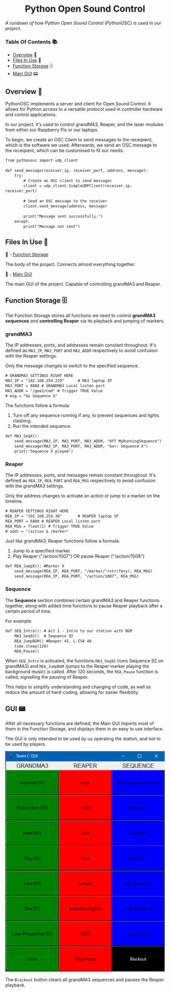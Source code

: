 <h1 align="center">
Python Open Sound Control
</h1>

<p align="center">

 <i align="center">A rundown of how Python Open Sound Control (PythonOSC) is used in our project. </i>
</p>

### Table Of Contents 📚

- [Overview](#overview) 📃
- [Files In Use](#files-in-use) 📂
- [Function Storage](#function-storage) 🗄️
- [Main GUI](#gui) 📟

## <a id="overview"> Overview 📃</a>

PythonOSC implements a server and client for Open Sound Control. It allows for Python access to a versatile protocol used in controller hardware and control applications.

In our project, it's used to control grandMA3, Reaper, and the laser modules from either our Raspberry Pis or our laptops.

To begin, we create an OSC Client to send messages to the receipient, which is the software we used. Afterwards, we send an OSC message to the receipient, which can be customised to fit our needs.

```
from pythonosc import udp_client

def send_message(receiver_ip, receiver_port, address, message):
	try:
		# Create an OSC client to send messages
		client = udp_client.SimpleUDPClient(receiver_ip, receiver_port)

		# Send an OSC message to the receiver
		client.send_message(address, message)

		print("Message sent successfully.")
	except:
		print("Message not sent")
```

## <a id="files-in-use"> Files In Use 📂</a>

📄 - [Function Storage](https://github.com/uselesskcid/EGL314-Project-S.O.N.I.C-Team-C-POC/tree/main/MVP/OSC/MVP_FunctionStorage.py)

The body of the project. Connects almost everything together.

📄 - [Main GUI](https://github.com/uselesskcid/EGL314-Project-S.O.N.I.C-Team-C-POC/tree/main/MVP/OSC/MVP_MainGUI.py)

The main GUI of the project. Capable of controlling grandMA3 and Reaper.
## <a id="function-storage"> Function Storage 🗄️</a>

The Function Storage stores all functions we need to control <b>grandMA3 sequences</b> and <b>controlling Reaper</b> via its playback and jumping of markers.

### grandMA3

The IP addresses, ports, and addresses remain constant throughout. It's defined as `MA3_IP`, `MA3_PORT` and `MA3_ADDR` respectively to avoid confusion with the Reaper settings.

Only the message changes to switch to the specified sequence.

```
# GRANDMA3 SETTINGS RIGHT HERE
MA3_IP = "192.168.254.229"		# MA3 laptop IP
MA3_PORT = 8888 # GRANDMA3 Local listen port
MA3_ADDR = "/gma3/cmd" # Trigger TRUE Value
# msg = "Go Sequence X"
```

The functions follow a formula:
1) Turn off any sequence running if any, to prevent sequences and lights clashing.
2) Run the intended sequence.

```
def MA3_SeqX():
	send_message(MA3_IP, MA3_PORT, MA3_ADDR, "Off MyRunningSequence")
	send_message(MA3_IP, MA3_PORT, MA3_ADDR, "Go+: Sequence X")
	print('Sequence X played')
```

### Reaper

The IP addresses, ports, and messages remain constant throughout. It's defined as `REA_IP`, `REA_PORT` and `REA_MSG` respectively to avoid confusion with the grandMA3 settings.

Only the address changes to activate an action or jump to a marker on the timeline.

```
# REAPER SETTINGS RIGHT HERE
REA_IP = "192.168.254.30"		# REAPER laptop IP
REA_PORT = 6800 # REAPER Local listen port
REA_MSG = float(1) # Trigger TRUE Value
# addr = "/action & /marker"
```

Just like grandMA3, Reaper functions follow a formula:
1) Jump to a specified marker.
2) Play Reaper ("/action/1007") OR pause Reaper ("/action/1008")

```
def REA_JumpX(): #Marker X
	send_message(REA_IP, REA_PORT, "/marker/"+str(fm+y), REA_MSG)
	send_message(REA_IP, REA_PORT, "/action/1007", REA_MSG)
```

### Sequence

The <b>Sequence</b> section combines certain grandMA3 and Reaper functions together, along with added time functions to pause Reaper playback after a certain period of time.

For example:

```
def SEQ_Intro(): # Act 1 - Intro to our station with BGM
	MA3_Seq92()  # Sequence 92
	REA_JumpBGM() #Reaper 45, L-ISA 48
	time.sleep(120)
	REA_Pause()
```

When `SEQ_Intro` is activated, the functions `MA3_Seq92` (runs Sequence 92 on grandMA3) and `REA_JumpBGM` (jumps to the Reaper marker playing the background music) is called. After 120 seconds, the `REA_Pause` function is called, signalling the pausing of Reaper.

This helps to simplify understanding and changing of code, as well as reduce the amount of hard-coding, allowing for easier flexibility.

## <a id="gui"> GUI 📟</a>

After all necessary functions are defined, the Main GUI imports most of them in the Function Storage, and displays them in an easy to use interface.

The GUI is only intended to be used by us operating the station, and not to be used by players.

![](osc_assets/maingui.png)

The `Blackout` button clears all grandMA3 sequences and pauses the Reaper playback.